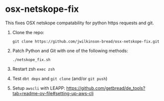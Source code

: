# osx-netskope-fix

This fixes OSX netskope compatability for python https requests and git.


1. Clone the repo:

    ```shell
    git clone https://github.com/jwilkinson-bread/osx-netskope-fix.git
    ```

2. Patch Python and Git with one of the following methods:


    ```shell
    ./netskope_fix.sh
    ```    

3. Restart zsh `exec zsh`

4. Test `dbt deps` and `git clone` (and/or `git push`)

5. Setup `awscli` with LEAPP: https://github.com/getbread/de_tools?tab=readme-ov-file#setting-up-aws-cli

